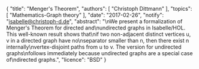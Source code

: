 {
    "title": "Menger's Theorem",
    "authors": [
        "Christoph Dittmann"
    ],
    "topics": [
        "Mathematics-Graph theory"
    ],
    "date": "2017-02-26",
    "notify": "isabelle@christoph-d.de",
    "abstract": "\nWe present a formalization of Menger's Theorem for directed and\nundirected graphs in Isabelle/HOL.  This well-known result shows that\nif two non-adjacent distinct vertices u, v in a directed graph have no\nseparator smaller than n, then there exist n internally\nvertex-disjoint paths from u to v.  The version for undirected graphs\nfollows immediately because undirected graphs are a special case of\ndirected graphs.",
    "licence": "BSD"
}